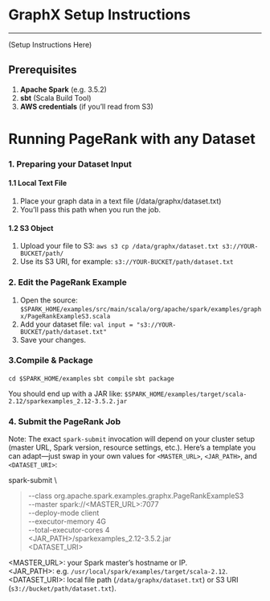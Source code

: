 # GraphX Setup Instructions

-----
(Setup Instructions Here)

## Prerequisites

1. **Apache Spark** (e.g. 3.5.2)  
2. **sbt** (Scala Build Tool)  
3. **AWS credentials** (if you’ll read from S3)  



# Running PageRank with any Dataset 


### 1. Preparing your Dataset Input 

#### 1.1 Local Text File
1. Place your graph data in a text file (/data/graphx/dataset.txt)
2. You’ll pass this path when you run the job.
#### 1.2 S3 Object
1. Upload your file to S3: `aws s3 cp /data/graphx/dataset.txt s3://YOUR-BUCKET/path/`
2. Use its S3 URI, for example: `s3://YOUR-BUCKET/path/dataset.txt`

### 2. Edit the PageRank Example
1. Open the source: `$SPARK_HOME/examples/src/main/scala/org/apache/spark/examples/graphx/PageRankExampleS3.scala`
2. Add your dataset file: `val input = "s3://YOUR-BUCKET/path/dataset.txt"`
3. Save your changes.


### 3.Compile & Package
`cd $SPARK_HOME/examples`
`sbt compile` 
`sbt package`

You should end up with a JAR like: `$SPARK_HOME/examples/target/scala-2.12/sparkexamples_2.12-3.5.2.jar`

### 4. Submit the PageRank Job
Note: The exact `spark-submit` invocation will depend on your cluster setup (master URL, Spark version, resource settings, etc.). Here’s a template you can adapt—just swap in your own values for `<MASTER_URL>`, `<JAR_PATH>`, and `<DATASET_URI>`:

spark-submit \
>   --class org.apache.spark.examples.graphx.PageRankExampleS3 \
>   --master spark://<MASTER_URL>:7077 \
>   --deploy-mode client \
>   --executor-memory 4G \
>   --total-executor-cores 4 \
>   <JAR_PATH>/sparkexamples_2.12-3.5.2.jar \
>   <DATASET_URI>

<MASTER_URL>: your Spark master’s hostname or IP.  
<JAR_PATH>: e.g. `/usr/local/spark/examples/target/scala-2.12`.  
<DATASET_URI>: local file path (`/data/graphx/dataset.txt`) or S3 URI (`s3://bucket/path/dataset.txt`).  





